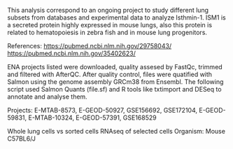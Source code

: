 This analysis correspond to an ongoing project to study different lung subsets from databases and experimental data to analyze Isthmin-1. ISM1 is a secreted protein highly expressed in mouse lungs, also this protein is related to hematopoiesis in zebra fish and in mouse lung progenitors.

References:
https://pubmed.ncbi.nlm.nih.gov/29758043/
https://pubmed.ncbi.nlm.nih.gov/35402623/

ENA projects listed were downloaded, quality assesed by FastQc, trimmed and filtered with AfterQC. After quality control, files were quatified with Salmon using the genome assembly  GRCm38 from Ensembl. The following script used Salmon Quants (file.sf) and R tools like txtimport and DESeq to annotate and analyse them.

Projects: E-MTAB-8573, E-GEOD-50927, GSE156692, GSE172104, E-GEOD-59831,
E-MTAB-10324, E-GEOD-57391, GSE168529

Whole lung cells vs sorted cells 
RNAseq of selected cells
Organism: Mouse C57BL6/J